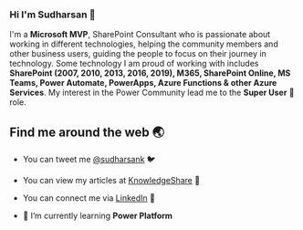 ### Hi I'm Sudharsan 👋
I'm a **Microsoft MVP**, SharePoint Consultant who is passionate about working in different technologies, helping the community members and other business users, guiding the people to focus on their journey in technology. Some technology I am proud of working with includes **SharePoint (2007, 2010, 2013, 2016, 2019), M365, SharePoint Online, MS Teams, Power Automate, PowerApps, Azure Functions & other Azure Services**. My interest in the Power Community lead me to the **Super User** :muscle: role.

## Find me around the web :earth_asia:
- You can tweet me [@sudharsank](https://twitter.com/sudharsank) :bird:
- You can view my articles at [KnowledgeShare](https://spknowledge.com/) :page_with_curl:
- You can connect me via [LinkedIn](https://www.linkedin.com/in/sudharsan-kesavanarayanan-75b2bbb/) :clinking_glasses:

- 🌱 I’m currently learning **Power Platform**

<!--
**sudharsank/sudharsank** is a ✨ _special_ ✨ repository because its `README.md` (this file) appears on your GitHub profile.

Here are some ideas to get you started:

- 🔭 I’m currently working on ...
- 🌱 I’m currently learning ...
- 👯 I’m looking to collaborate on ...
- 🤔 I’m looking for help with ...
- 💬 Ask me about ...
- 📫 How to reach me: ...
- 😄 Pronouns: ...
- ⚡ Fun fact: ...
-->
